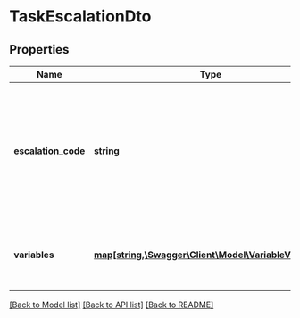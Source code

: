 # TaskEscalationDto

## Properties
Name | Type | Description | Notes
------------ | ------------- | ------------- | -------------
**escalation_code** | **string** | An escalation code that indicates the predefined escalation. It is used to identify the BPMN escalation handler. | [optional] 
**variables** | [**map[string,\Swagger\Client\Model\VariableValueDto]**](VariableValueDto.md) | A JSON object containing variable key-value pairs. | [optional] 

[[Back to Model list]](../../README.md#documentation-for-models) [[Back to API list]](../../README.md#documentation-for-api-endpoints) [[Back to README]](../../README.md)

